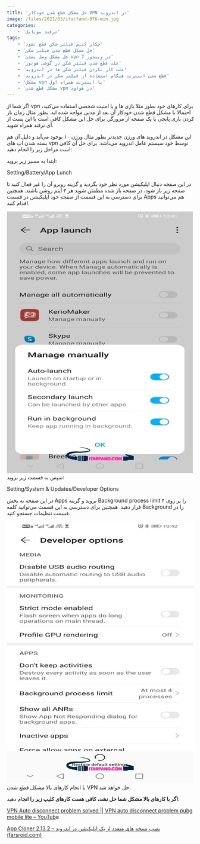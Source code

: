 ```yaml
---
title: 'حل مشکل قطع شدن خودکار VPN در اندروید'
image: /files/2021/03/itarfand-976-min.jpg
categories:
    - 'ترفند موبایل'
tags:
    - 'چکار کنیم فیلتر شکن قطع نشود'
    - 'حل مشکل قطع شدن فیلتر شکن'
    - 'حل مشکل وصل نشدن vpn در ویندوز 7'
    - 'علت قطع شدن فیلتر شکن در گوشی هونور'
    - 'علت کار نکردن فیلتر شکن ها در اندروید'
    - 'قطع شدن اینترنت هنگام استفاده از فیلتر شکن در اندروید'
    - 'مشکل vpn با اینترنت همراه اول'
    - 'مشکل قطع شدن vpn در هواوی'
---
```


اگر شما از vpn برای کارهای خود بطور مثلا بازی ها و یا امنیت شخصی استفاده می‌کنید، احتمالا با مشکل قطع شدن خودکار آن بعد از مدتی مواجه شده اید. بطور مثال زمان باز کردن بازی پابجی یا یک صفحه از مرورگر. برای حل این مشکل کافی است با این پست از آی ترفند همراه شوید.

این مشکل در اندروید های ورژن جدیدتر بطور مثال ورژن ۱۰ بوجود می‌آید و دلیل آن هم بسته شدن اپ های vpn توسط خود سیستم عامل اندروید می‌باشد. برای حل آن کافی است مراحل زیر را انجام دهید:

ابتدا به مسیر زیر بروید:

Setting/Battery/App Lunch

در این صفحه دنبال اپلیکیشن مورد نظر خود بگردید و گزینه روبرو آن را غیر فعال کنید تا صفحه زیر باز شود، در صفحه باز شده مطمئن شوید هر ۳ آیتم روشن باشند. همچنین برای دسترسی به این قسمت از صفحه خود اپلیکیشن در قسمت Apps هم می‌توانید اقدام کنید.

![mhkarami97](/files/2021/03/itarfand-975-min.jpg)
سپس به قسمت زیر بروید:

Setting/System &amp; Updates/Developer Options

در این صفحه به بخش Apps بروید و گزینه Background process limit را بر روی ۴ قرار دهید. همچنین برای دسترسی به این قسمت می‌توانید کلمه Background را در قسمت تنظیمات جستجو کنید.

![mhkarami97](/files/2021/03/itarfand-974-min.jpg)
با انجام کارهای بالا مشکل قطع شدن VPN حل خواهد شد.

**اگر با کارهای بالا مشکل شما حل نشد، کافی هست کارهای کلیپ زیر را انج**ام دهید:

[VPN Auto disconnect problem solved || VPN auto disconnect problem pubg mobile lite – YouTub](https://www.youtube.com/watch?v=Rz66esR049s)e

[App Cloner 2.13.2 – نصب نسخه های متعدد از یک اپلیکیشن در اندروید (farsroid.com)](https://www.farsroid.com/app-cloner-android/)